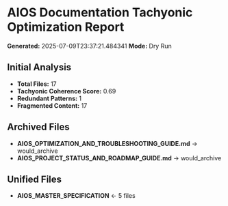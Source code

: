 # AIOS Documentation Tachyonic Optimization Report

**Generated:** 2025-07-09T23:37:21.484341
**Mode:** Dry Run

## Initial Analysis

- **Total Files:** 17
- **Tachyonic Coherence Score:** 0.69
- **Redundant Patterns:** 1
- **Fragmented Content:** 17

## Archived Files

- **AIOS_OPTIMIZATION_AND_TROUBLESHOOTING_GUIDE.md** → would_archive
- **AIOS_PROJECT_STATUS_AND_ROADMAP_GUIDE.md** → would_archive

## Unified Files

- **AIOS_MASTER_SPECIFICATION** ← 5 files
